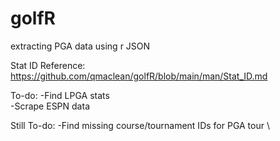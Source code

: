 # golfR
extracting PGA data using r JSON

Stat ID Reference: https://github.com/qmaclean/golfR/blob/main/man/Stat_ID.md


To-do:
-Find LPGA stats \
-Scrape ESPN data 


Still To-do:
-Find missing course/tournament IDs for PGA tour \

